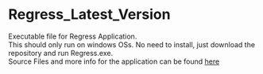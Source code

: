 # Regress_Latest_Version
Executable file for Regress Application.  
This should only run on windows OSs. No need to install, just download the repository and run Regress.exe.  
Source Files and more info for the application can be found [here](https://github.com/Alcantara98/Polynomial-Regression/blob/master/README.md)
